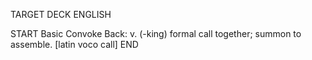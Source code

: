 TARGET DECK
ENGLISH

START
Basic
Convoke
Back: v. (-king) formal call together; summon to assemble. [latin voco call]
END
